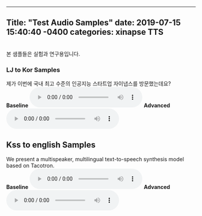 ---
Title: "Test Audio Samples"
date: 2019-07-15 15:40:40 -0400
categories: xinapse TTS
-
<br>본 샘플들은 실험과 연구용입니다.

<h3>LJ to Kor Samples</h3>
제가 이번에 국내 최고 수준의 인공지능 스타트업 자이냅스를 방문했는데요?<br>
<b>Baseline</b> 
<audio src="/audio_samples/LJ_baseline.wav" controls></audio>
<b>Advanced</b>
<audio src="/audio_samples/LJ_new.wav" controls></audio>

<h2>Kss to english Samples</h2>
We present a multispeaker, multilingual text-to-speech synthesis model based on Tacotron.<br>
<b>Baseline</b>
<audio src="/audio_samples/Kss_baseline.wav" controls></audio>
<b>Advanced</b> 
<audio src="/audio_samples/kss_new.wav" controls></audio>
